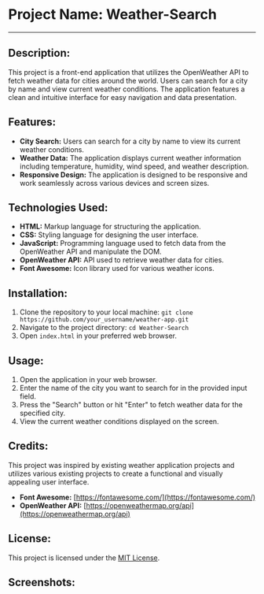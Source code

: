 # Project Name: Weather-Search
---

## Description:
This project is a front-end application that utilizes the OpenWeather API to fetch weather data for cities around the world. Users can search for a city by name and view current weather conditions. The application features a clean and intuitive interface for easy navigation and data presentation.

## Features:
- **City Search:** Users can search for a city by name to view its current weather conditions.
- **Weather Data:** The application displays current weather information including temperature, humidity, wind speed, and weather description.
- **Responsive Design:** The application is designed to be responsive and work seamlessly across various devices and screen sizes.

## Technologies Used:
- **HTML:** Markup language for structuring the application.
- **CSS:** Styling language for designing the user interface.
- **JavaScript:** Programming language used to fetch data from the OpenWeather API and manipulate the DOM.
- **OpenWeather API:** API used to retrieve weather data for cities.
- **Font Awesome:** Icon library used for various weather icons.

## Installation:
1. Clone the repository to your local machine:
```git clone https://github.com/your_username/weather-app.git```
2. Navigate to the project directory:
```cd Weather-Search```
3. Open `index.html` in your preferred web browser.

## Usage:
1. Open the application in your web browser.
2. Enter the name of the city you want to search for in the provided input field.
3. Press the "Search" button or hit "Enter" to fetch weather data for the specified city.
4. View the current weather conditions displayed on the screen.

## Credits:
This project was inspired by existing weather application projects and utilizes various existing projects to create a functional and visually appealing user interface.

- **Font Awesome:** [https://fontawesome.com/](https://fontawesome.com/)
- **OpenWeather API:** [https://openweathermap.org/api](https://openweathermap.org/api)

## License:
This project is licensed under the [MIT License](LICENSE).

## Screenshots:

